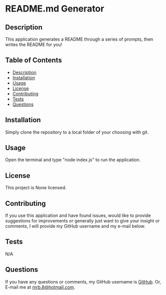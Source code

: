 # README.md Generator

  

  ## Description
  This application generates a README through a series of prompts, then writes the README for you!

  ## Table of Contents
  - [Description](#description)
  - [Installation](#installation)
  - [Usage](#usage)
  - [License](#license)
  - [Contributing](#contributing)
  - [Tests](#tests)
  - [Questions](#questions)
  
  ## Installation
  Simply clone the repository to a local folder of your choosing with git.

  ## Usage
  Open the terminal and type "node index.js" to run the application.

  ## License
  This project is None licensed.
  
  

  

  ## Contributing
  If you use this application and have found issues, would like to provide suggestions for improvements or generally just want to give your insight or comments, I will provide my GitHub username and my e-mail below.

  ## Tests
  N/A

  ## Questions
  If you have any questions or comments, my GitHub username is [GitHub](https://github.com/MarkRBishop). Or, E-mail me at mrb.8@hotmail.com.
